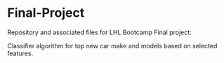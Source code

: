 # Final-Project
Repository and associated files for LHL Bootcamp Final project:

Classifier algorithm for top new car make and models based on selected features.
